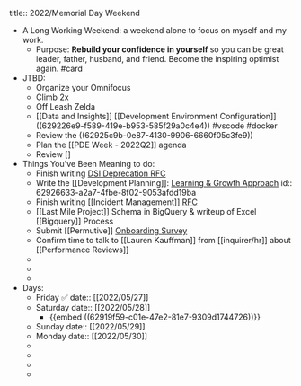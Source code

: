 title:: 2022/Memorial Day Weekend

- A Long Working Weekend: a weekend alone to focus on myself and my work.
	- Purpose: **Rebuild your confidence in yourself** so you can be great leader, father, husband, and friend. Become the inspiring optimist again. #card
- JTBD:
	- Organize your Omnifocus
	- Climb 2x
	- Off Leash Zelda
	- [[Data and Insights]] [[Development Environment Configuration]] ((629226e9-f589-419e-b953-585f29a0c4e4)) #vscode #docker
	- Review the ((62925c9b-0e87-4130-9906-6660f05c3fe9))
	- Plan the [[PDE Week - 2022Q2]] agenda
	- Review []
- Things You've Been Meaning to do:
	- Finish writing [DSI Deprecation RFC](https://docs.google.com/document/d/1tc9SYMbwR1QBo81V2K9wl1HOW2QMBnPnaM21izQmt0Y/edit?usp=sharing)
	- Write the [[Development Planning]]: [Learning & Growth Approach](https://inquirer.atlassian.net/wiki/spaces/DATAINSIGHTS/pages/1953824802/Learning+Growth)
	  id:: 62926633-a2a7-4fbe-8f02-9053afdd19ba
	- Finish writing [[Incident Management]] [RFC](https://docs.google.com/document/d/1MTFScPfLHSxzx2TFBuIbHpSQsVC6exIMtG0kZBV93tY/edit#)
	- [[Last Mile Project]] Schema in BigQuery & writeup of Excel [[Bigquery]] Process
	- Submit [[Permutive]] [Onboarding Survey](https://docs.google.com/document/d/1saLop9ihnJ16ozIyc1SwimklkDREBnuaIs6r6O6QdZw/edit?usp=sharing)
	- Confirm time to talk to [[Lauren Kauffman]] 
	   from [[inquirer/hr]] about [[Performance Reviews]]
	-
	-
	-
- Days:
	- Friday ✅
	  date:: [[2022/05/27]]
	- Saturday
	  date:: [[2022/05/28]]
		- {{embed ((62919f59-c01e-47e2-81e7-9309d1744726))}}
	- Sunday
	  date:: [[2022/05/29]]
	- Monday
	  date:: [[2022/05/30]]
	-
	-
	-
	-